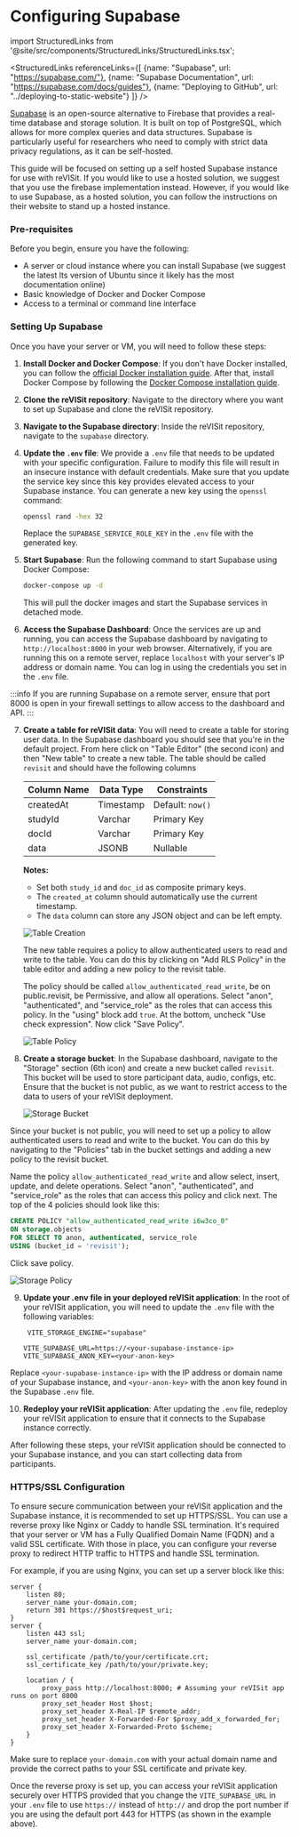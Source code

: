 # Configuring Supabase

import StructuredLinks from '@site/src/components/StructuredLinks/StructuredLinks.tsx';

<StructuredLinks
    referenceLinks={[
        {name: "Supabase", url: "https://supabase.com/"},
        {name: "Supabase Documentation", url: "https://supabase.com/docs/guides"},
        {name: "Deploying to GitHub", url: "../deploying-to-static-website"}
    ]}
/>

<a href="https://supabase.com/" target="_blank" >Supabase</a> is an open-source alternative to Firebase that provides a real-time database and storage solution. It is built on top of PostgreSQL, which allows for more complex queries and data structures. Supabase is particularly useful for researchers who need to comply with strict data privacy regulations, as it can be self-hosted.

This guide will be focused on setting up a self hosted Supabase instance for use with reVISit. If you would like to use a hosted solution, we suggest that you use the firebase implementation instead. However, if you would like to use Supabase, as a hosted solution, you can follow the instructions on their website to stand up a hosted instance.

### Pre-requisites

Before you begin, ensure you have the following:
- A server or cloud instance where you can install Supabase (we suggest the latest lts version of Ubuntu since it likely has the most documentation online)
- Basic knowledge of Docker and Docker Compose
- Access to a terminal or command line interface

### Setting Up Supabase

Once you have your server or VM, you will need to follow these steps:

1. **Install Docker and Docker Compose**: If you don't have Docker installed, you can follow the [official Docker installation guide](https://docs.docker.com/get-docker/). After that, install Docker Compose by following the [Docker Compose installation guide](https://docs.docker.com/compose/install/).

2. **Clone the reVISit repository**: Navigate to the directory where you want to set up Supabase and clone the reVISit repository.

3. **Navigate to the Supabase directory**: Inside the reVISit repository, navigate to the `supabase` directory.

4. **Update the `.env` file**: We provide a `.env` file that needs to be updated with your specific configuration. Failure to modify this file will result in an insecure instance with default credentials. Make sure that you update the service key since this key provides elevated access to your Supabase instance. You can generate a new key using the `openssl` command:

   ```bash
   openssl rand -hex 32
   ```

   Replace the `SUPABASE_SERVICE_ROLE_KEY` in the `.env` file with the generated key.

5. **Start Supabase**: Run the following command to start Supabase using Docker Compose:

   ```bash
   docker-compose up -d
   ```

   This will pull the docker images and start the Supabase services in detached mode.
  
6. **Access the Supabase Dashboard**: Once the services are up and running, you can access the Supabase dashboard by navigating to `http://localhost:8000` in your web browser. Alternatively, if you are running this on a remote server, replace `localhost` with your server's IP address or domain name. You can log in using the credentials you set in the `.env` file.

:::info
If you are running Supabase on a remote server, ensure that port 8000 is open in your firewall settings to allow access to the dashboard and API.
:::

7. **Create a table for reVISit data**: You will need to create a table for storing user data. In the Supabase dashboard you should see that you're in the default project. From here click on "Table Editor" (the second icon) and then "New table" to create a new table.  The table should be called `revisit` and should have the following columns

    | Column Name | Data Type | Constraints                |
    |-------------|-----------|----------------------------|
    | createdAt   | Timestamp | Default: `now()`           |
    | studyId     | Varchar   | Primary Key                |
    | docId       | Varchar   | Primary Key                |
    | data        | JSONB     | Nullable                   |

    **Notes:**
    - Set both `study_id` and `doc_id` as composite primary keys.
    - The `created_at` column should automatically use the current timestamp.
    - The `data` column can store any JSON object and can be left empty.

    ![Table Creation](./img/table-creation.png)

    The new table requires a policy to allow authenticated users to read and write to the table. You can do this by clicking on "Add RLS Policy" in the table editor and adding a new policy to the revisit table.

    The policy should be called `allow_authenticated_read_write`, be on public.revisit, be Permissive, and allow all operations. Select "anon", "authenticated", and "service_role" as the roles that can access this policy. In the "using" block add `true`. At the bottom, uncheck "Use check expression". Now click "Save Policy".

    ![Table Policy](./img/table-policy.png)

8. **Create a storage bucket**: In the Supabase dashboard, navigate to the "Storage" section (6th icon) and create a new bucket called `revisit`. This bucket will be used to store participant data, audio, configs, etc. Ensure that the bucket is not public, as we want to restrict access to the data to users of your reVISit deployment.

    ![Storage Bucket](./img/storage-bucket.png)

  Since your bucket is not public, you will need to set up a policy to allow authenticated users to read and write to the bucket. You can do this by navigating to the "Policies" tab in the bucket settings and adding a new policy to the revisit bucket.

  Name the policy `allow_authenticated_read_write` and allow select, insert, update, and delete operations. Select "anon", "authenticated", and "service_role" as the roles that can access this policy and click next. The top of the 4 policies should look like this:

   ```sql
   CREATE POLICY "allow_authenticated_read_write i6w3co_0"
   ON storage.objects
   FOR SELECT TO anon, authenticated, service_role
   USING (bucket_id = 'revisit');
   ```

   Click save policy.

   ![Storage Policy](./img/storage-policy.png)

9. **Update your .env file in your deployed reVISit application**: In the root of your reVISit application, you will need to update the `.env` file with the following variables:

   ```env
    VITE_STORAGE_ENGINE="supabase"

   VITE_SUPABASE_URL=https://<your-supabase-instance-ip>
   VITE_SUPABASE_ANON_KEY=<your-anon-key>
   ```
  Replace `<your-supabase-instance-ip>` with the IP address or domain name of your Supabase instance, and `<your-anon-key>` with the anon key found in the Supabase `.env` file.

10. **Redeploy your reVISit application**: After updating the `.env` file, redeploy your reVISit application to ensure that it connects to the Supabase instance correctly.

After following these steps, your reVISit application should be connected to your Supabase instance, and you can start collecting data from participants.

### HTTPS/SSL Configuration

To ensure secure communication between your reVISit application and the Supabase instance, it is recommended to set up HTTPS/SSL. You can use a reverse proxy like Nginx or Caddy to handle SSL termination. It's required that your server or VM has a Fully Qualified Domain Name (FQDN) and a valid SSL certificate. With those in place, you can configure your reverse proxy to redirect HTTP traffic to HTTPS and handle SSL termination.

For example, if you are using Nginx, you can set up a server block like this:

```nginx
server {
    listen 80;
    server_name your-domain.com;
    return 301 https://$host$request_uri;
}
server {
    listen 443 ssl;
    server_name your-domain.com;

    ssl_certificate /path/to/your/certificate.crt;
    ssl_certificate_key /path/to/your/private.key;

    location / {
        proxy_pass http://localhost:8000; # Assuming your reVISit app runs on port 8000
        proxy_set_header Host $host;
        proxy_set_header X-Real-IP $remote_addr;
        proxy_set_header X-Forwarded-For $proxy_add_x_forwarded_for;
        proxy_set_header X-Forwarded-Proto $scheme;
    }
}
``` 
Make sure to replace `your-domain.com` with your actual domain name and provide the correct paths to your SSL certificate and private key.

Once the reverse proxy is set up, you can access your reVISit application securely over HTTPS provided that you change the `VITE_SUPABASE_URL` in your `.env` file to use `https://` instead of `http://` and drop the port number if you are using the default port 443 for HTTPS (as shown in the example above).
